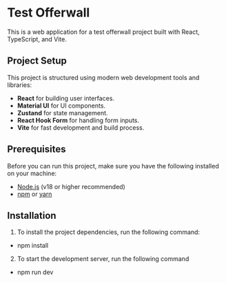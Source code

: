 
# Test Offerwall

This is a web application for a test offerwall project built with React, TypeScript, and Vite.

## Project Setup

This project is structured using modern web development tools and libraries:

- **React** for building user interfaces.
- **Material UI** for UI components.
- **Zustand** for state management.
- **React Hook Form** for handling form inputs.
- **Vite** for fast development and build process.

## Prerequisites

Before you can run this project, make sure you have the following installed on your machine:

- [Node.js](https://nodejs.org/) (v18 or higher recommended)
- [npm](https://www.npmjs.com/) or [yarn](https://yarnpkg.com/)

## Installation

1) To install the project dependencies, run the following command:

- npm install

2) To start the development server, run the following command

- npm run dev
